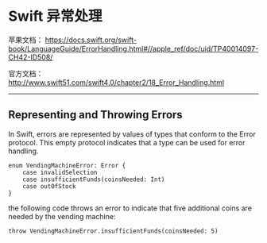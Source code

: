 #  Swift 异常处理

苹果文档：
https://docs.swift.org/swift-book/LanguageGuide/ErrorHandling.html#//apple_ref/doc/uid/TP40014097-CH42-ID508/

官方文档：
http://www.swift51.com/swift4.0/chapter2/18_Error_Handling.html

---


## Representing and Throwing Errors

In Swift, errors are represented by values of types that conform to the Error protocol. This empty protocol indicates that a type can be used for error handling.

```
enum VendingMachineError: Error {
    case invalidSelection
    case insufficientFunds(coinsNeeded: Int)
    case outOfStock
}
```

the following code throws an error to indicate that five additional coins are needed by the vending machine:

```
throw VendingMachineError.insufficientFunds(coinsNeeded: 5)
```
